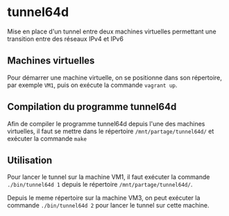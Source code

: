 # tunnel64d

Mise en place d'un tunnel entre deux machines virtuelles permettant une
transition entre des réseaux IPv4 et IPv6

## Machines virtuelles

Pour démarrer une machine virtuelle, on se positionne dans son répertoire, par
exemple `VM1`, puis on exécute la commande `vagrant up`.

## Compilation du programme tunnel64d

Afin de compiler le programme tunnel64d depuis l'une des machines virtuelles, il
faut se mettre dans le répertoire `/mnt/partage/tunnel64d/` et exécuter la
commande `make`

## Utilisation

Pour lancer le tunnel sur la machine VM1, il faut exécuter la commande `./bin/tunnel64d 1` depuis le répertoire `/mnt/partage/tunnel64d/`.

Depuis le meme répertoire sur la machine VM3, on peut exécuter la commande
`./bin/tunnel64d 2` pour lancer le tunnel sur cette machine.
